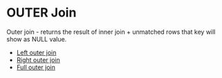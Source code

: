 # OUTER Join

Outer join - returns the result of inner join + unmatched rows that key will show as NULL value.


- [Left outer join](LEFTOUTER.md)
- [Right outer join](RIGHTOUTER.md)
- [Full outer join](FULLOUTER.md)
